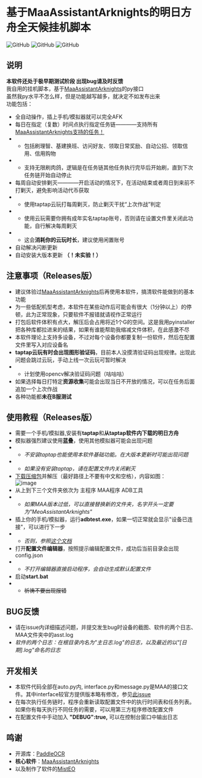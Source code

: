 # 基于MaaAssistantArknights的明日方舟全天候挂机脚本
![GitHub](https://img.shields.io/github/license/hjhjfhjhujhh/hjhjfhj-s_test) 
![GitHub](https://img.shields.io/badge/platform-Windows-brightgreen)
![GitHub](https://img.shields.io/badge/code-Python-blue)

## 说明
**本软件还处于极早期测试阶段 出现bug请及时反馈**  
我自用的挂机脚本，基于[MaaAssistantArknights](https://github.com/MaaAssistantArknights/MaaAssistantArknights)的py接口  
虽然我py水平不怎么样，但是功能越写越多，就决定不如发布出来  
功能包括：
- 全自动操作，插上手机/模拟器就可以完全AFK
- 每日在指定（复数）时间点执行指定任务链————支持所有[MaaAssistantArknights支持的任务！](https://github.com/MaaAssistantArknights/MaaAssistantArknights/blob/master/README.md)
- - 包括刷理智、基建换班、访问好友、领取日常奖励、自动公招、领取信用、信用购物
- - 支持无限刷肉鸽，逻辑是在任务链其他任务执行完毕后开始刷，直到下次任务链开始自动停止
- 每周自动安排剿灭————开启活动的情况下，在活动结束或者周日到来前不打剿灭，避免影响活动代币获取
- - 使用taptap云玩打每周剿灭，防止剿灭干扰“上次作战”判定
- - 使用云玩需要你拥有成年实名taptap账号，否则请在设置文件里关闭此功能，自行解决每周剿灭
- - 这会**消耗你的云玩时长**，建议使用闲置账号
- 自动解决闪断更新
- 自动安装大版本更新 **（！未实验！）**

## 注意事项（Releases版）
- 建议体验过[MaaAssistantArknights](https://github.com/MaaAssistantArknights/MaaAssistantArknights)后再使用本软件，搞清软件能做到的基本功能
- 为一些低配机型考虑，本软件在某些动作后可能会有很大（1分钟以上）的停顿，此为正常现象，只要软件不报错就请视作正常运行
- 打包后软件体积有点大，解压后会占用将近1个G的空间。这是我用pyinstaller把各种库都拉进来的结果，如果有谁能帮助我缩减文件体积，在此感激不尽
- 本软件理论上支持多设备，不过对每个设备你都要复制一份软件，然后在配置文件里写入对应设备名
- **taptap云玩有时会出现图形验证码**，目前本人没摸清验证码出现规律。出现此问题会跳过云玩，手动上线一次云玩可暂时解决
- - 计划使用opencv解决验证码问题（咕咕咕）
- 如果选择每日打特定**资源收集**可能会出现当日不开放的情况，可以在任务后面追加一个上次作战
- 各种功能都**未在B服测试**

## 使用教程（Releases版）
- 需要一个手机/模拟器,安装有**taptap**和**从taptap软件内下载的明日方舟**
- 模拟器强烈建议使用**蓝叠**，使用其他模拟器可能会出现问题
- - *不安装taptap也能使用本软件基础功能。在大版本更新时可能出现问题*
- - *如果没有安装taptap，请在配置文件内关闭剿灭*
- [下载压缩包](https://github.com/hjhjfhjhujhh/Arknights_24-7_script/releases)并解压（最好路径上不要有中文和空格），内容如图：  
![image](https://user-images.githubusercontent.com/89215821/162499773-ac5701b9-94f2-414a-8d53-465f192f1750.png)
- 从上到下三个文件夹依次为  主程序  MAA程序  ADB工具
- - *如果MAA版本过低，可以直接替换新的文件夹，名字开头一定要为"MeoAssistantArknights"*
- 插上你的手机/模拟器，运行**adbtest.exe**，如果一切正常就会显示"设备已连接"，可以进行下一步
- - *否则，参照[这个文档](https://github.com/hjhjfhjhujhh/Arknights_24-7_script/blob/main/docs/%E8%AE%BE%E5%A4%87%E8%BF%9E%E6%8E%A5.md)*
- 打开**配置文件编辑器**，按照提示编辑配置文件，成功后当前目录会出现config.json
- - *不打开编辑器直接启动程序，会自动生成默认配置文件*
- 启动**start.bat**
- - ~~祈祷不要出现报错~~

## BUG反馈
- 请在issue内详细描述问题，并提交发生bug时设备的截图、软件的两个日志、MAA文件夹中的asst.log
- *软件的两个日志：在根目录内名为"主日志.log"的日志，以及最近的以"\[日期\].log"命名的日志*

## 开发相关
- 本软件代码全部在auto.py内, interface.py和message.py是MAA的接口文件。其中interface较官方提供版本略有修改，参见[此issue](https://github.com/MaaAssistantArknights/MaaAssistantArknights/issues/312)
- 在每次执行任务链时，程序会重新读取配置文件中的执行时间表和任务列表。如果你有每天执行不同任务的需要，可以用第三方程序修改配置文件
- 在配置文件中手动加入  **"DEBUG":true,**  可以在控制台窗口中输出日志

## 鸣谢
- 开源库：[PaddleOCR](https://github.com/PaddlePaddle/PaddleOCR)
- **核心软件**：[MaaAssistantArknights](https://github.com/MaaAssistantArknights/MaaAssistantArknights)
- 以及制作了软件的[MistEO](https://github.com/MistEO)
